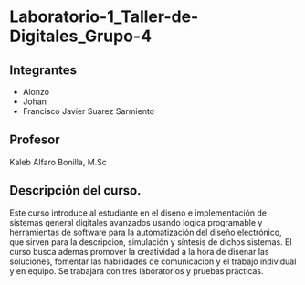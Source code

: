 # Laboratorio-1_Taller-de-Digitales_Grupo-4

## Integrantes

- Alonzo
- Johan
- Francisco Javier Suarez Sarmiento

## Profesor
Kaleb Alfaro Bonilla, M.Sc
## Descripción del curso.
Este curso introduce al estudiante en el diseno e implementación de sistemas general digitales avanzados usando logica programable y herramientas de software para la automatización del diseño electrónico, que sirven para la descripcion, simulación y síntesis de dichos sistemas.
El curso busca ademas promover la creatividad a la hora de disenar las soluciones, fomentar las habilidades de comunicacion y el trabajo individual y en equipo.
Se trabajara con tres laboratorios y pruebas prácticas.
